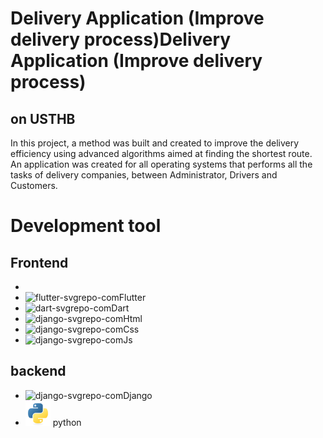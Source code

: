 # Delivery Application (Improve delivery process)Delivery Application (Improve delivery process)
## on USTHB
In this project, a method was built and created to improve the delivery
efficiency using advanced algorithms aimed at finding the shortest route.
An application was created for all operating systems that performs 
all the tasks of delivery companies, between Administrator, Drivers and Customers.

# Development tool 
## Frontend 

<ul>
  <li><li><img src="https://github.com/adelazzi/adelazzi/assets/93773381/1a6c5fbe-f284-4856-883f-92d667543c29" alt="flutter-svgrepo-com" width="40" height="40"/>Flutter</li></li>
  <li><img src="https://github.com/adelazzi/adelazzi/assets/93773381/a282d003-f570-4d14-883d-f742626965a0" alt="dart-svgrepo-com" width="40" height="40"/>Dart</li>
  <li><img src="https://github.com/adelazzi/Pfe/assets/93773381/8c5c749d-9482-44bd-a877-0692f2c56b0c" alt="django-svgrepo-com" width="40" height="40"/>Html</li>
  <li><img src="https://github.com/adelazzi/Pfe/assets/93773381/8c5c749d-9482-44bd-a877-0692f2c56b0c" alt="django-svgrepo-com" width="40" height="40"/>Css</li>
    <li><img src="https://github.com/adelazzi/Pfe/assets/93773381/8c5c749d-9482-44bd-a877-0692f2c56b0c" alt="django-svgrepo-com" width="40" height="40"/>Js</li>
</ul>

## backend

<ul>
  <li><img src="https://github.com/adelazzi/Pfe/assets/93773381/8c5c749d-9482-44bd-a877-0692f2c56b0c" alt="django-svgrepo-com" width="40" height="40"/>Django</li>
<li><img src="https://raw.githubusercontent.com/devicons/devicon/master/icons/python/python-original.svg" alt="python" width="40" height="40"/>  python </li>
</ul>



